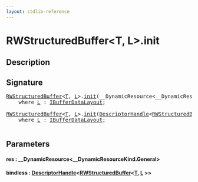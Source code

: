 ```yaml
---
layout: stdlib-reference
---
```


# RWStructuredBuffer\<T, L\>\.init

## Description





## Signature 

<pre>
<a href="../types/rwstructuredbuffer-012c/index.html" class="code_type">RWStructuredBuffer</a>&lt;<a href="../types/rwstructuredbuffer-012c/index.html#typeparam-T" class="code_type">T</a>, <a href="../types/rwstructuredbuffer-012c/index.html#typeparam-L" class="code_type">L</a>&gt;.<a href="init.html">init</a>(__DynamicResource&lt;__DynamicResourceKind.General&gt; <a href="init.html#decl-res" class="code_param">res</a>)
    <span class='code_keyword'>where</span> <a href="../types/rwstructuredbuffer-012c/index.html#typeparam-L" class="code_type">L</a> : <a href="../interfaces/ibufferdatalayout-017b/index.html" class="code_type">IBufferDataLayout</a>;

<a href="../types/rwstructuredbuffer-012c/index.html" class="code_type">RWStructuredBuffer</a>&lt;<a href="../types/rwstructuredbuffer-012c/index.html#typeparam-T" class="code_type">T</a>, <a href="../types/rwstructuredbuffer-012c/index.html#typeparam-L" class="code_type">L</a>&gt;.<a href="init.html">init</a>(<a href="../types/descriptorhandle-0a/index.html" class="code_type">DescriptorHandle</a>&lt;<a href="../types/rwstructuredbuffer-012c/index.html" class="code_type">RWStructuredBuffer</a>&lt;<a href="../types/rwstructuredbuffer-012c/index.html#typeparam-T" class="code_type">T</a>, <a href="../types/rwstructuredbuffer-012c/index.html#typeparam-L" class="code_type">L</a>&gt;&gt; <a href="init.html#decl-bindless" class="code_param">bindless</a>)
    <span class='code_keyword'>where</span> <a href="../types/rwstructuredbuffer-012c/index.html#typeparam-L" class="code_type">L</a> : <a href="../interfaces/ibufferdatalayout-017b/index.html" class="code_type">IBufferDataLayout</a>;

</pre>

## Parameters

####  <a id="decl-res"></a>res  : \_\_DynamicResource\<\_\_DynamicResourceKind\.General\>
####  <a id="decl-bindless"></a>bindless  : [DescriptorHandle](../types/descriptorhandle-0a/index.html)\<[RWStructuredBuffer](../types/rwstructuredbuffer-012c/index.html)\<[T](../types/rwstructuredbuffer-012c/index.html#typeparam-T), [L](../types/rwstructuredbuffer-012c/index.html#typeparam-L) \>\>

